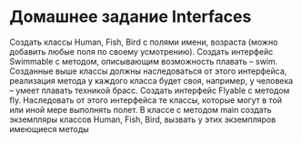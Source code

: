 # Домашнее задание Interfaces

Создать классы Human, Fish, Bird с полями имени, возраста (можно добавить любые поля по своему усмотрению).
Создать интерфейс Swimmable с методом, описывающим возможность плавать – swim. Созданные выше классы должны 
наследоваться от этого интерфейса, реализация метода у каждого класса будет своя, например, у человека – умеет плавать техникой брасс.
Создать интерфейс Flyable с методом fly. Наследовать от этого интерфейса те классы, которые могут в той или иной мере выполнять полет.
В классе с методом main создать экземпляры классов Human, Fish, Bird, вызвать у этих экземпляров имеющиеся методы
